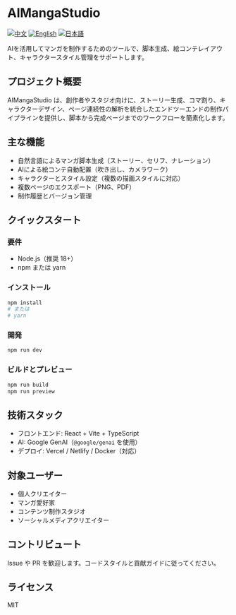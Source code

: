 # AIMangaStudio

[![中文](https://img.shields.io/badge/-中文-0078D7?style=flat-square)](./README.md) [![English](https://img.shields.io/badge/-English-4CAF50?style=flat-square)](./README.en-US.md) [![日本語](https://img.shields.io/badge/-日本語-F44336?style=flat-square)](./README.ja-JP.md)

AIを活用してマンガを制作するためのツールで、脚本生成、絵コンテレイアウト、キャラクタースタイル管理をサポートします。

## プロジェクト概要
AIMangaStudio は、創作者やスタジオ向けに、ストーリー生成、コマ割り、キャラクターデザイン、ページ連続性の解析を統合したエンドツーエンドの制作パイプラインを提供し、脚本から完成ページまでのワークフローを簡素化します。

## 主な機能
- 自然言語によるマンガ脚本生成（ストーリー、セリフ、ナレーション）
- AIによる絵コンテ自動配置（吹き出し、カメラワーク）
- キャラクターとスタイル設定（複数の描画スタイルに対応）
- 複数ページのエクスポート（PNG、PDF）
- 制作履歴とバージョン管理

## クイックスタート
### 要件
- Node.js（推奨 18+）
- npm または yarn

### インストール
```bash
npm install
# または
# yarn
```

### 開発
```bash
npm run dev
```

### ビルドとプレビュー
```bash
npm run build
npm run preview
```

## 技術スタック
- フロントエンド: React + Vite + TypeScript
- AI: Google GenAI（`@google/genai` を使用）
- デプロイ: Vercel / Netlify / Docker（対応）

## 対象ユーザー
- 個人クリエイター
- マンガ愛好家
- コンテンツ制作スタジオ
- ソーシャルメディアクリエイター

## コントリビュート
Issue や PR を歓迎します。コードスタイルと貢献ガイドに従ってください。

## ライセンス
MIT
